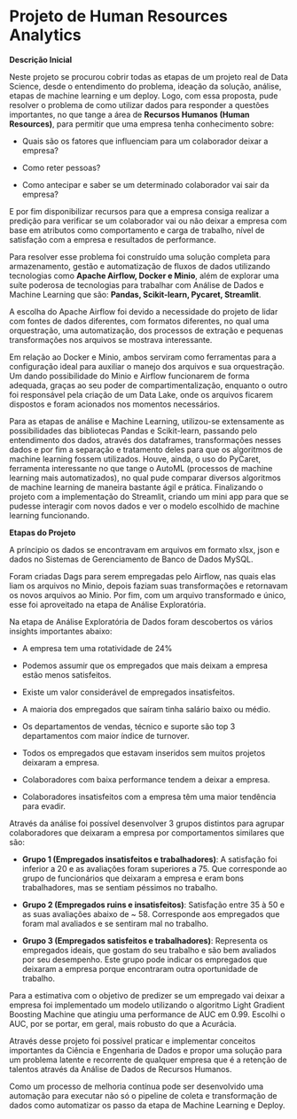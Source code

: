 # Projeto de Human Resources Analytics

**Descrição Inicial**

Neste projeto se procurou cobrir todas as etapas de um projeto real de Data Science, desde o entendimento do problema, ideação da solução, análise, etapas de machine learning e um deploy. Logo, com essa proposta, pude resolver o problema de como utilizar dados para responder a questões importantes, no que tange a área de **Recursos Humanos (Human Resources)**, para permitir que uma empresa tenha conhecimento sobre:

- Quais são os fatores que influenciam para um colaborador deixar a
empresa?

- Como reter pessoas?

- Como antecipar e saber se um determinado colaborador vai sair da
empresa?

E por fim disponibilizar recursos para que a empresa consiga realizar a predição para verificar se um colaborador vai ou não deixar a empresa com base em atributos como comportamento e carga de trabalho, nível de satisfação com a empresa e resultados de performance.

Para resolver esse problema foi construído uma solução completa para armazenamento, gestão e automatização de fluxos de dados utilizando tecnologias como **Apache Airflow, Docker e Minio**, além de explorar uma suíte poderosa de tecnologias para trabalhar com Análise de Dados e Machine Learning que são: **Pandas, Scikit-learn, Pycaret, Streamlit**.

A escolha do Apache Airflow foi devido a necessidade do projeto de lidar com fontes de dados diferentes, com formatos diferentes, no qual uma orquestração, uma automatização, dos processos de extração e pequenas transformações nos arquivos se mostrava interessante.

Em relação ao Docker e Minio, ambos serviram como ferramentas para a configuração ideal para auxiliar o manejo dos arquivos e sua orquestração. Um dando possibilidade do Minio e Airflow funcionarem de forma adequada, graças ao seu poder de compartimentalização, enquanto o outro foi responsável pela criação de um Data Lake, onde os arquivos ficarem dispostos e foram acionados nos momentos necessários.

Para as etapas de análise e Machine Learning, utilizou-se extensamente as possibilidades das bibliotecas Pandas e Scikit-learn, passando pelo entendimento dos dados, através dos dataframes, transformações nesses dados e por fim a separação e tratamento deles para que os algoritmos de machine learning fossem utilizados. Houve, ainda, o uso do PyCaret, ferramenta interessante no que tange o AutoML (processos de machine learning mais automatizados), no qual pude comparar diversos algoritmos de machine learning de maneira bastante ágil e prática. Finalizando o projeto com a implementação do Streamlit, criando um mini app para que se pudesse interagir com novos dados e ver o modelo escolhido de machine learning funcionando.

**Etapas do Projeto**

A príncipio os dados se encontravam em arquivos em formato xlsx, json e dados no Sistemas de Gerenciamento de Banco de Dados MySQL.

Foram criadas Dags para serem empregadas pelo Airflow, nas quais elas liam os arquivos no Minio, depois faziam suas transformações e retornavam os novos arquivos ao Minio. Por fim, com um arquivo transformado e único, esse foi aproveitado na etapa de Análise Exploratória.

Na etapa de Análise Exploratória de Dados foram descobertos os vários insights importantes abaixo:

- A empresa tem uma rotatividade de 24%

- Podemos assumir que os empregados que mais deixam a empresa estão menos satisfeitos.

- Existe um valor considerável de empregados insatisfeitos.

- A maioria dos empregados que saíram tinha salário baixo ou médio.

- Os departamentos de vendas, técnico e suporte são top 3 departamentos com maior índice de turnover.

- Todos os empregados que estavam inseridos sem muitos projetos deixaram a empresa.

- Colaboradores com baixa performance tendem a deixar a empresa.

- Colaboradores insatisfeitos com a empresa têm uma maior tendência para evadir.

Através da análise foi possível desenvolver 3 grupos distintos para agrupar colaboradores que deixaram a empresa por comportamentos similares que são:

- **Grupo 1 (Empregados insatisfeitos e trabalhadores)**: A satisfação foi inferior a 20 e as avaliações foram superiores a 75.
Que corresponde ao grupo de funcionários que deixaram a empresa e eram bons trabalhadores, mas se sentiam péssimos no trabalho.

- **Grupo 2 (Empregados ruins e insatisfeitos)**: Satisfação entre 35 à 50 e as suas avaliações abaixo de ~ 58.
Corresponde aos empregados que foram mal avaliados e se sentiram mal no trabalho.

- **Grupo 3 (Empregados satisfeitos e trabalhadores)**:
Representa os empregados ideais, que gostam do seu trabalho e são bem avaliados por seu desempenho. Este grupo pode indicar os empregados que deixaram a empresa porque encontraram outra oportunidade de trabalho.

Para a estimativa com o objetivo de predizer se um empregado vai deixar a empresa foi implementado um modelo utilizando o algoritmo Light Gradient Boosting Machine que atingiu uma performance de AUC em 0.99. Escolhi o AUC, por se portar, em geral, mais robusto do que a Acurácia.

Através desse projeto foi possível praticar e implementar conceitos importantes da Ciência e Engenharia de Dados e propor uma solução para um problema latente e recorrente de qualquer empresa que é a retenção de talentos através da Análise de Dados de Recursos Humanos.

Como um processo de melhoria contínua pode ser desenvolvido uma automação para executar não só o pipeline de coleta e transformação de dados como automatizar os passo da etapa de Machine Learning e Deploy.
